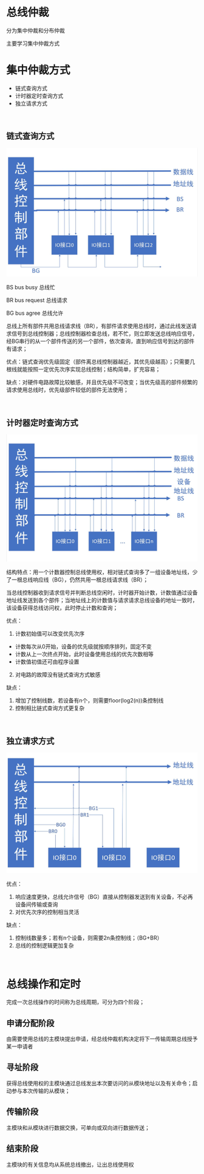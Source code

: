# 总线仲裁
分为集中仲裁和分布仲裁

主要学习集中仲裁方式

# 集中仲裁方式
* 链式查询方式 
* 计时器定时查询方式
* 独立请求方式

</br>

## 链式查询方式

![链式查询方式](https://raw.githubusercontent.com/Juston007/ComputerOrganization/main/Chapter3_Bus/img/%E9%93%BE%E5%BC%8F%E6%9F%A5%E8%AF%A2%E6%96%B9%E5%BC%8F.jpg)

BS bus busy     总线忙

BR bus request  总线请求

BG bus agree    总线允许

总线上所有部件共用总线请求线（BR），有部件请求使用总线时，通过此线发送请求信号到总线控制器；总线控制器检查总线，若不忙，则立即发送总线响应信号，经BG串行的从一个部件传送的另一个部件，依次查询，直到响应信号到达的部件有请求；

优点：链式查询优先级固定（部件离总线控制器越近，其优先级越高）；只需要几根线就能按照一定优先次序实现总线控制；结构简单，扩充容易；

缺点：对硬件电路故障比较敏感，并且优先级不可改变；当优先级高的部件频繁的请求使用总线时，优先级部件较低的部件无法使用；

</br>

## 计时器定时查询方式

![计时器定时查询](https://raw.githubusercontent.com/Juston007/ComputerOrganization/main/Chapter3_Bus/img/%E8%AE%A1%E6%95%B0%E5%99%A8%E5%AE%9A%E6%97%B6%E6%9F%A5%E8%AF%A2.jpg)

结构特点：用一个计数器控制总线使用权，相对链式查询多了一组设备地址线，少了一根总线响应线（BG），仍然共用一根总线请求线（BR）；

当总线控制器收到请求信号并判断总线空闲时，计时器开始计数，计数值通过设备地址线发送到各个部件；当地址线上的计数值与请求请求总线设备的地址一致时，该设备获得总线访问权，此时停止计数和查询；

优点：
1. 计数初始值可以改变优先次序
* 计数每次从0开始，设备的优先级就按顺序排列，固定不变
* 计数从上一次终点开始，此时设备使用总线的优先次数相等
* 计数值初值还可由程序设置
2. 对电路的故障没有链式查询方式敏感

缺点：
1. 增加了控制线数，若设备有n个，则需要floor(log2(n))条控制线
2. 控制相比链式查询方式更复杂

</br>

## 独立请求方式

![独立请求方式](https://raw.githubusercontent.com/Juston007/ComputerOrganization/main/Chapter3_Bus/img/%E7%8B%AC%E7%AB%8B%E8%AF%B7%E6%B1%82%E6%96%B9%E5%BC%8F.jpg)

优点：
1. 响应速度更快，总线允许信号（BG）直接从控制器发送到有关设备，不必再设备间传输或查询
2. 对优先次序的控制相当灵活

缺点：
1. 控制线数量多；若有n个设备，则需要2n条控制线；（BG+BR）
2. 总线的控制逻辑更加复杂

</br>

# 总线操作和定时
完成一次总线操作的时间称为总线周期，可分为四个阶段；
## 申请分配阶段
由需要使用总线的主模块提出申请，经总线仲裁机构决定将下一传输周期总线授予某一申请者

## 寻址阶段
获得总线使用权的主模块通过总线发出本次要访问的从模块地址以及有关命令；启动参与本次传输的从模块；

## 传输阶段
主模块和从模块进行数据交换，可单向或双向进行数据传送；

## 结束阶段
主模块的有关信息均从系统总线撤出，让出总线使用权